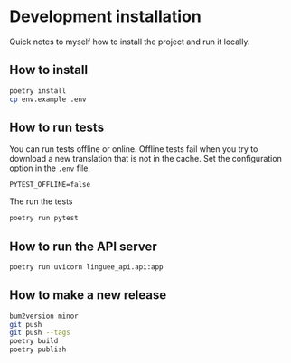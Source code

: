 # Development installation

Quick notes to myself how to install the project and run it locally.

## How to install

```bash
poetry install
cp env.example .env
```

## How to run tests

You can run tests offline or online. Offline tests fail when you try to download a new translation that is not in the cache. Set the configuration option in the `.env` file.

```dotenv
PYTEST_OFFLINE=false
```

The run the tests

```bash
poetry run pytest
```

## How to run the API server

```bash
poetry run uvicorn linguee_api.api:app
```

## How to make a new release

```bash
bum2version minor
git push
git push --tags
poetry build
poetry publish
```

